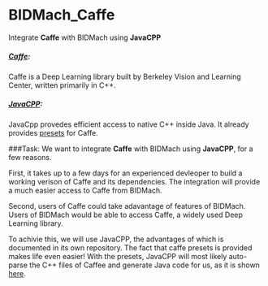 # BIDMach_Caffe
Integrate **Caffe** with BIDMach using **JavaCPP**

##### [Caffe](https://github.com/BVLC/caffe):
Caffe is a Deep Learning library built by Berkeley Vision and Learning Center, written primarily in C++. 

##### [JavaCPP](https://github.com/bytedeco/javacpp):
JavaCpp provedes efficient access to native C++ inside Java. It already provides [presets](https://github.com/bytedeco/javacpp-presets/tree/master/caffe) for Caffe.

###Task:
We want to integrate **Caffe** with BIDMach using **JavaCPP**, for a few reasons. 

First, it takes up to a few days for an experienced devleoper to build a working verison of Caffe and its dependencies. The integration will provide a much easier access to Caffe from BIDMach. 

Second, users of Caffe could take adavantage of features of BIDMach. Users of BIDMach would be able to access Caffe, a widely used Deep Learning library.

To achivie this, we will use JavaCPP, the advantages of which is documented in its own repository. The fact that caffe presets is provided makes life even easier! With the presets, JavaCPP will most likely auto-parse the C++ files of Caffee and generate Java code for us, as it is shown [here](https://github.com/bytedeco/javacpp-presets/tree/master/caffe#sample-usage).
